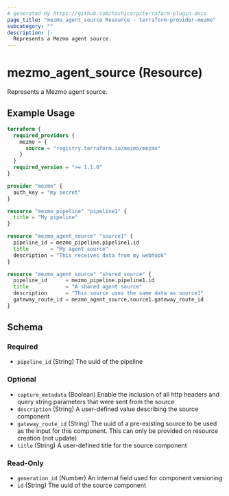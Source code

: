 ```yaml
---
# generated by https://github.com/hashicorp/terraform-plugin-docs
page_title: "mezmo_agent_source Resource - terraform-provider-mezmo"
subcategory: ""
description: |-
  Represents a Mezmo agent source.
---
```


# mezmo_agent_source (Resource)

Represents a Mezmo agent source.

## Example Usage

```terraform
terraform {
  required_providers {
    mezmo = {
      source = "registry.terraform.io/mezmo/mezmo"
    }
  }
  required_version = ">= 1.1.0"
}

provider "mezmo" {
  auth_key = "my secret"
}

resource "mezmo_pipeline" "pipeline1" {
  title = "My pipeline"
}

resource "mezmo_agent_source" "source1" {
  pipeline_id = mezmo_pipeline.pipeline1.id
  title       = "My agent source"
  description = "This receives data from my webhook"
}

resource "mezmo_agent_source" "shared_source" {
  pipeline_id      = mezmo_pipeline.pipeline1.id
  title            = "A shared agent source"
  description      = "This source uses the same data as source1"
  gateway_route_id = mezmo_agent_source.source1.gateway_route_id
}
```

<!-- schema generated by tfplugindocs -->
## Schema

### Required

- `pipeline_id` (String) The uuid of the pipeline

### Optional

- `capture_metadata` (Boolean) Enable the inclusion of all http headers and query string parameters that were sent from the source
- `description` (String) A user-defined value describing the source component
- `gateway_route_id` (String) The uuid of a pre-existing source to be used as the input for this component. This can only be provided on resource creation (not update).
- `title` (String) A user-defined title for the source component

### Read-Only

- `generation_id` (Number) An internal field used for component versioning
- `id` (String) The uuid of the source component
